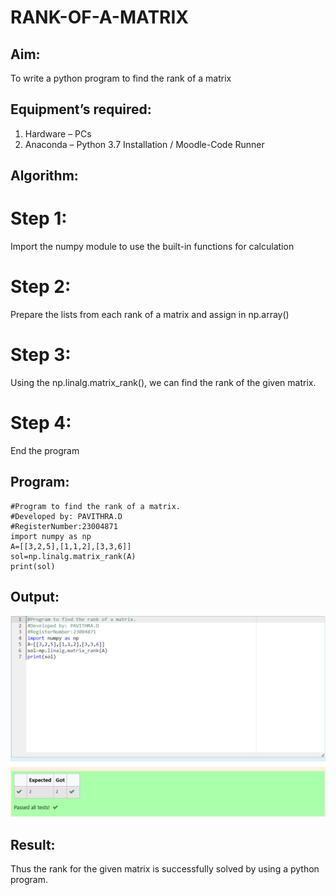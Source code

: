 # RANK-OF-A-MATRIX
## Aim:
To write a python program to find the rank of a matrix
## Equipment’s required:
1. 	Hardware – PCs
2. 	Anaconda – Python 3.7 Installation / Moodle-Code Runner
## Algorithm:
# Step 1:
Import the numpy module to use the built-in functions for calculation

# Step 2:
Prepare the lists from each rank of a matrix and assign in np.array()

# Step 3:
Using the np.linalg.matrix_rank(), we can find the rank of the given matrix.

# Step 4:
End the program
## Program:
``````
#Program to find the rank of a matrix.
#Developed by: PAVITHRA.D
#RegisterNumber:23004871
import numpy as np
A=[[3,2,5],[1,1,2],[3,3,6]]
sol=np.linalg.matrix_rank(A)
print(sol)
``````
## Output:
![Alt text](rank.png)
## Result:
Thus the rank for the given matrix is successfully solved by  using a python program.

